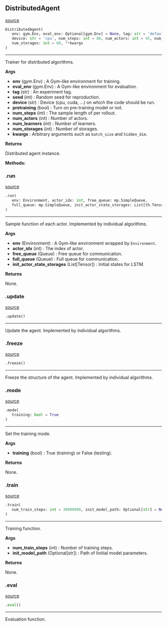 #


## DistributedAgent
[source](https://github.com/RLE-Foundation/rllte/blob/main/rllte/common/distributed_agent.py/#L145)
```python 
DistributedAgent(
   env: gym.Env, eval_env: Optional[gym.Env] = None, tag: str = 'default', seed: int = 1,
   device: str = 'cpu', num_steps: int = 80, num_actors: int = 45, num_learners: int = 4,
   num_storages: int = 60, **kwargs
)
```


---
Trainer for distributed algorithms.


**Args**

* **env** (gym.Env) : A Gym-like environment for training.
* **eval_env** (gym.Env) : A Gym-like environment for evaluation.
* **tag** (str) : An experiment tag.
* **seed** (int) : Random seed for reproduction.
* **device** (str) : Device (cpu, cuda, ...) on which the code should be run.
* **pretraining** (bool) : Turn on pre-training model or not.
* **num_steps** (int) : The sample length of per rollout.
* **num_actors** (int) : Number of actors.
* **num_learners** (int) : Number of learners.
* **num_storages** (int) : Number of storages.
* **kwargs**  : Arbitrary arguments such as `batch_size` and `hidden_dim`.


**Returns**

Distributed agent instance.


**Methods:**


### .run
[source](https://github.com/RLE-Foundation/rllte/blob/main/rllte/common/distributed_agent.py/#L191)
```python
.run(
   env: Environment, actor_idx: int, free_queue: mp.SimpleQueue,
   full_queue: mp.SimpleQueue, init_actor_state_storages: List[th.Tensor]
)
```

---
Sample function of each actor. Implemented by individual algorithms.


**Args**

* **env** (Environment) : A Gym-like environment wrapped by `Environment`.
* **actor_idx** (int) : The index of actor.
* **free_queue** (Queue) : Free queue for communication.
* **full_queue** (Queue) : Full queue for communication.
* **init_actor_state_storages** (List[Tensor]) : Initial states for LSTM.


**Returns**

None.

### .update
[source](https://github.com/RLE-Foundation/rllte/blob/main/rllte/common/distributed_agent.py/#L254)
```python
.update()
```

---
Update the agent. Implemented by individual algorithms.

### .freeze
[source](https://github.com/RLE-Foundation/rllte/blob/main/rllte/common/distributed_agent.py/#L258)
```python
.freeze()
```

---
Freeze the structure of the agent. Implemented by individual algorithms.

### .mode
[source](https://github.com/RLE-Foundation/rllte/blob/main/rllte/common/distributed_agent.py/#L267)
```python
.mode(
   training: bool = True
)
```

---
Set the training mode.


**Args**

* **training** (bool) : True (training) or False (testing).


**Returns**

None.

### .train
[source](https://github.com/RLE-Foundation/rllte/blob/main/rllte/common/distributed_agent.py/#L280)
```python
.train(
   num_train_steps: int = 30000000, init_model_path: Optional[str] = None
)
```

---
Training function.


**Args**

* **num_train_steps** (int) : Number of training steps.
* **init_model_path** (Optional[str]) : Path of Iinitial model parameters.


**Returns**

None.

### .eval
[source](https://github.com/RLE-Foundation/rllte/blob/main/rllte/common/distributed_agent.py/#L424)
```python
.eval()
```

---
Evaluation function.
